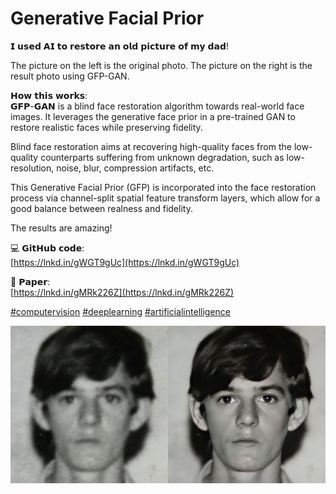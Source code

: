 # Generative Facial Prior

𝗜 𝘂𝘀𝗲𝗱 𝗔𝗜 𝘁𝗼 𝗿𝗲𝘀𝘁𝗼𝗿𝗲 𝗮𝗻 𝗼𝗹𝗱 𝗽𝗶𝗰𝘁𝘂𝗿𝗲 𝗼𝗳 𝗺𝘆 𝗱𝗮𝗱!  
  
The picture on the left is the original photo. The picture on the right is the result photo using GFP-GAN.  
  
𝗛𝗼𝘄 𝘁𝗵𝗶𝘀 𝘄𝗼𝗿𝗸𝘀:  
𝗚𝗙𝗣-𝗚𝗔𝗡 is a blind face restoration algorithm towards real-world face images. It leverages the generative face prior in a pre-trained GAN to restore realistic faces while preserving fidelity.  
  
Blind face restoration aims at recovering high-quality faces from the low-quality counterparts suffering from unknown degradation, such as low-resolution, noise, blur, compression artifacts, etc.  
  
This Generative Facial Prior (GFP) is incorporated into the face restoration process via channel-split spatial feature transform layers, which allow for a good balance between realness and fidelity.  
  
The results are amazing!  
  
💻 𝗚𝗶𝘁𝗛𝘂𝗯 𝗰𝗼𝗱𝗲:  
[https://lnkd.in/gWGT9gUc](https://lnkd.in/gWGT9gUc)  
  
📝 𝗣𝗮𝗽𝗲𝗿:  
[https://lnkd.in/gMRk226Z](https://lnkd.in/gMRk226Z)  
  
[#computervision](https://www.linkedin.com/feed/hashtag/?keywords=computervision&highlightedUpdateUrns=urn%3Ali%3Aactivity%3A6874434789815009280) [#deeplearning](https://www.linkedin.com/feed/hashtag/?keywords=deeplearning&highlightedUpdateUrns=urn%3Ali%3Aactivity%3A6874434789815009280) [#artificialintelligence](https://www.linkedin.com/feed/hashtag/?keywords=artificialintelligence&highlightedUpdateUrns=urn%3Ali%3Aactivity%3A6874434789815009280)

![No alternative text description for this image](media/No_alternative_text_description_for_this_image-1.jpg)